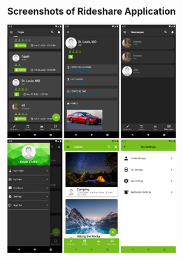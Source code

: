   ## Screenshots of Rideshare Application
  
  <img src="Screenshots/Screenshot_1.png" width=25% height=25%> <img src="Screenshots/Screenshot_2.png" width=25% height=25%>
  <img src="Screenshots/Screenshot_3.png" width=25% height=25%> <img src="Screenshots/Screenshot_4.png" width=25% height=25%>
  <img src="Screenshots/Screenshot_5.png" width=25% height=25%> <img src="Screenshots/Screenshot_6.png" width=25% height=25%>
